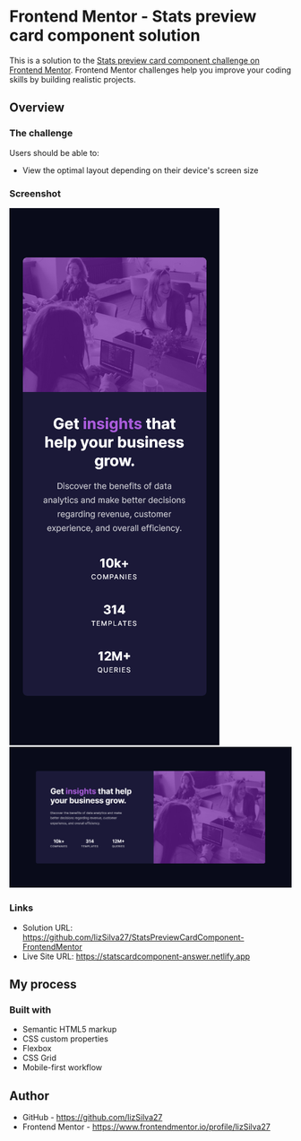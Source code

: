 # Frontend Mentor - Stats preview card component solution

This is a solution to the [Stats preview card component challenge on Frontend Mentor](https://www.frontendmentor.io/challenges/stats-preview-card-component-8JqbgoU62). Frontend Mentor challenges help you improve your coding skills by building realistic projects. 

## Overview

### The challenge

Users should be able to:

- View the optimal layout depending on their device's screen size

### Screenshot

![](design/viewMobile.png)
![](design/viewDesktop.png)

### Links

- Solution URL: https://github.com/lizSilva27/StatsPreviewCardComponent-FrontendMentor
- Live Site URL: https://statscardcomponent-answer.netlify.app

## My process

### Built with

- Semantic HTML5 markup
- CSS custom properties
- Flexbox
- CSS Grid
- Mobile-first workflow

## Author

- GitHub - https://github.com/lizSilva27
- Frontend Mentor - https://www.frontendmentor.io/profile/lizSilva27
